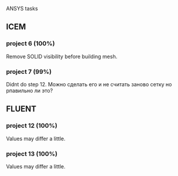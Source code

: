 ANSYS tasks

## ICEM
### project 6 (100%)
Remove SOLID visibility before building mesh.
### project 7 (99%)
Didnt do step 12. Можно сделать его и не считать заново сетку но рпавильно ли это?
## FLUENT
### project 12 (100%)
Values may differ a little.
### project 13 (100%)
Values may differ a little.
